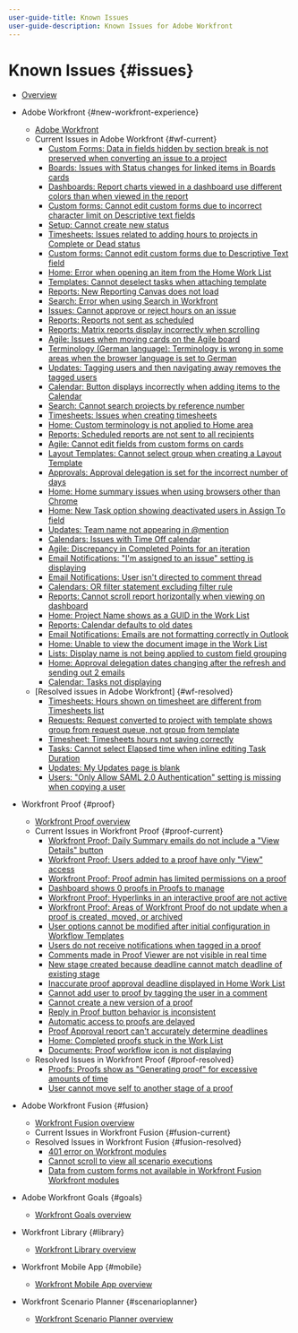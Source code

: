 ```yaml
---
user-guide-title: Known Issues
user-guide-description: Known Issues for Adobe Workfront
---
```


# Known Issues {#issues}

+ [Overview](overview.md)

+ Adobe Workfront {#new-workfront-experience}
  + [Adobe Workfront](newworkfrontexperience.md)
  + Current Issues in Adobe Workfront {#wf-current}
    + [Custom Forms: Data in fields hidden by section break is not preserved when converting an issue to a project](known-issues-workfront/wf-custom-forms-data-lost-hidden-section-break.md)
    + [Boards: Issues with Status changes for linked items in Boards cards](known-issues-workfront/wf-boards-issues-status-change.md)
    + [Dashboards: Report charts viewed in a dashboard use different colors than when viewed in the report](known-issues-workfront/wf-dashboard-reports-wrong-color.md)
    + [Custom forms: Cannot edit custom forms due to incorrect character limit on Descriptive text fields](known-issues-workfront/wf-custom-form-incorrect-character-limit.md)
    + [Setup: Cannot create new status](known-issues-workfront/wf-cannot-create-new-status.md)
    + [Timesheets: Issues related to adding hours to projects in Complete or Dead status](known-issues-workfront/wf-timesheets-add-hours-to-complete-dead.md)
    + [Custom forms: Cannot edit custom forms due to Descriptive Text field](known-issues-workfront/wf-cust-form-descr-text-label-error.md)
    + [Home: Error when opening an item from the Home Work List](known-issues-workfront/wf-home-error-opening-item-work-list.md)
    + [Templates: Cannot deselect tasks when attaching template](known-issues-workfront/wf-templ-cannot-deselect-tasks.md)
    + [Reports: New Reporting Canvas does not load](known-issues-workfront/wf-reports-new-canvas-does-not-load.md)
    + [Search: Error when using Search in Workfront](known-issues-workfront/wf-search-error-using-search.md) 
    + [Issues: Cannot approve or reject hours on an issue](known-issues-workfront/wf-issues-cannot-approve-hours.md)
    + [Reports: Reports not sent as scheduled](known-issues-workfront/wf-reports-not-sent-as-scheduled.md)
    + [Reports: Matrix reports display incorrectly when scrolling](known-issues-workfront/wf-reports-matrix-display-incorrectly.md)
    + [Agile: Issues when moving cards on the Agile board](known-issues-workfront/wf-agile-issues-moving-cards.md)
    + [Terminology (German language): Terminology is wrong in some areas when the browser language is set to German](known-issues-workfront/wf-terminology-in-german.md)
    + [Updates: Tagging users and then navigating away removes the tagged users](known-issues-workfront/wf-updates-tag-users-navigate-away-untags.md)
    + [Calendar: Button displays incorrectly when adding items to the Calendar](known-issues-workfront/wf-calendar-button-displays-incorrectly.md)
    + [Search: Cannot search projects by reference number](known-issues-workfront/wf-search-cannot-search-proj-by-ref-number.md)
    + [Timesheets: Issues when creating timesheets](known-issues-workfront/wf-timesheets-issues-creating-timesheets.md)
    + [Home: Custom terminology is not applied to Home area](known-issues-workfront/wf-home-custom-term-not-applied-to-home.md)
    + [Reports: Scheduled reports are not sent to all recipients](known-issues-workfront/wf-reports-scheduled-not-sent-to-all.md)
    + [Agile: Cannot edit fields from custom forms on cards](known-issues-workfront/wf-agile-cannot-edit-fields-custom-cards.md)
    + [Layout Templates: Cannot select group when creating a Layout Template](known-issues-workfront/wf-layout-templ-cannot-select-group.md)
    + [Approvals: Approval delegation is set for the incorrect number of days](known-issues-workfront/wf-approval-delegation-incorrect-number-of-days.md)
    + [Home: Home summary issues when using browsers other than Chrome](known-issues-workfront/wf-home-summary-issues-when-not-using-chrome.md)
    + [Home: New Task option showing deactivated users in Assign To field](known-issues-workfront/wf-home-new-task-option-showing-deactivated-users.md)
    + [Updates: Team name not appearing in @mention](known-issues-workfront/wf-updates-team-name-not-in-mention.md)
    + [Calendars: Issues with Time Off calendar](known-issues-workfront/wf-calendars-issue-time-off.md)
    + [Agile: Discrepancy in Completed Points for an iteration](known-issues-workfront/wf-agile-discrepancy-in-completed-points.md)
    + [Email Notifications: "I'm assigned to an issue" setting is displaying](known-issues-workfront/wf-email-notif-im-assigned-to-issue-displaying.md)
    + [Email Notifications: User isn't directed to comment thread](known-issues-workfront/wf-email-notif-user-not-directed-to-thread.md)
    + [Calendars: OR filter statement excluding filter rule](known-issues-workfront/wf-calendars-or-filter-statement.md)
    + [Reports: Cannot scroll report horizontally when viewing on dashboard](known-issues-workfront/wf-reports-cannot-scroll-horizontally.md)
    + [Home: Project Name shows as a GUID in the Work List](known-issues-workfront/wf-home-project-name-shows-as-guid.md)
    + [Reports: Calendar defaults to old dates](known-issues-workfront/wf-reports-caledar-defaults-to-old-dates.md)
    + [Email Notifications: Emails are not formatting correctly in Outlook](known-issues-workfront/wf-email-notif-not-formatting-in-outlook.md) 
    + [Home: Unable to view the document image in the Work List](known-issues-workfront/wf-home-unable-to-view-document-image.md)
    + [Lists: Display name is not being applied to custom field grouping](known-issues-workfront/wf-lists-display-name-not-applied-to-grouping.md)
    + [Home: Approval delegation dates changing after the refresh and sending out 2 emails](known-issues-workfront/wf-home-approval-delegation-dates-changing.md)
    + [Calendar: Tasks not displaying](known-issues-workfront/wf-calendar-tasks-not-displaying.md)
  + [Resolved issues in Adobe Workfront] {#wf-resolved}
    + [Timesheets: Hours shown on timesheet are different from Timesheets list](known-issues-workfront/resolved-issues-wf/wf-timesheets-hours-different-in-list.md)
    + [Requests: Request converted to project with template shows group from request queue, not group from template](known-issues-workfront/resolved-issues-wf/wf-requests-converted-shows-group-from-queue.md)
    + [Timesheet: Timesheets hours not saving correctly](known-issues-workfront/resolved-issues-wf/wf-timesheets-hours-not-autosaving-correctly.md)
    + [Tasks: Cannot select Elapsed time when inline editing Task Duration](known-issues-workfront/resolved-issues-wf/wf-tasks-cannot-select-elapsed-time.md)
    + [Updates: My Updates page is blank](known-issues-workfront/resolved-issues-wf/wf-updates-my-updates-blank.md)
    + [Users: "Only Allow SAML 2.0 Authentication" setting is missing when copying a user](known-issues-workfront/resolved-issues-wf/wf-users-only-allow-saml-setting-missing.md)



+ Workfront Proof {#proof}
  + [Workfront Proof overview](workfrontproof.md)
  + Current Issues in Workfront Proof {#proof-current}
    + [Workfront Proof: Daily Summary emails do not include a "View Details" button](known-issues-workfront-proof/proof-daily-summary-email-no-view-details-button.md)
    + [Workfront Proof: Users added to a proof have only "View" access](known-issues-workfront-proof/proof-added-users-have-only-view.md) 
    + [Workfront Proof: Proof admin has limited permissions on a proof](known-issues-workfront-proof/resolved-issues-proof/proof-admin-has-limited-permissions.md)
    + [Dashboard shows 0 proofs in Proofs to manage](known-issues-workfront-proof/zero-proofs-to-manage.md)
    + [Workfront Proof: Hyperlinks in an interactive proof are not active](known-issues-workfront-proof/proof-hyperlinks-are-not-active.md)
    + [Workfront Proof: Areas of Workfront Proof do not update when a proof is created, moved, or archived](known-issues-workfront-proof/proof-areas-not-update-when-proof-moved.md)
    + [User options cannot be modified after initial configuration in Workflow Templates](known-issues-workfront-proof/user-options-cannot-be-modified-after-initial-configuration.md)
    + [Users do not receive notifications when tagged in a proof](known-issues-workfront-proof/users-do-not-receive-notifications-when-tagged-in-a-proof.md)
    + [Comments made in Proof Viewer are not visible in real time](known-issues-workfront-proof/comments-not-visible-in-real-time.md)
    + [New stage created because deadline cannot match deadline of existing stage](known-issues-workfront-proof/new-stage-created.md)
    + [Inaccurate proof approval deadline displayed in Home Work List](known-issues-workfront-proof/inaccurate-proof-approval-deadline-displayed.md)
    + [Cannot add user to proof by tagging the user in a comment](known-issues-workfront-proof/cannot-add-user-to-proof.md)
    + [Cannot create a new version of a proof](known-issues-workfront-proof/cannot-create-a-new-version-of-a-proof.md)
    + [Reply in Proof button behavior is inconsistent](known-issues-workfront-proof/reply-in-proof-button-behavior-is-inconsistent.md)
    + [Automatic access to proofs are delayed](known-issues-workfront-proof/automatic-access-to-proofs-are-delayed.md)
    + [Proof Approval report can't accurately determine deadlines](known-issues-workfront-proof/proof-approval-report-cant-accurately-determine-deadlines.md)
    + [Home: Completed proofs stuck in the Work List](known-issues-workfront-proof/completed-proofs-stuck-in-the-work-list.md)
    + [Documents: Proof workflow icon is not displaying](known-issues-workfront-proof/proof-workflow-icon-is-not-displaying.md)
  + Resolved Issues in Workfront Proof {#proof-resolved}
    + [Proofs: Proofs show as "Generating proof" for excessive amounts of time](known-issues-workfront-proof/resolved-issues-proof/generating-proof-for-excessive-amounts-of-time.md)
    + [User cannot move self to another stage of a proof](known-issues-workfront-proof/resolved-issues-proof/user-cannot-move-self-to-another-stage-of-a-proof.md)

+ Adobe Workfront Fusion {#fusion}
  + [Workfront Fusion overview](workfrontfusion.md)
  + Current Issues in Workfront Fusion {#fusion-current}
  + Resolved Issues in Workfront Fusion {#fusion-resolved}
    + [401 error on Workfront modules](known-issues-workfront-fusion/resolved-issues-fusion/401-error-on-workfront-modules.md)
    + [Cannot scroll to view all scenario executions](known-issues-workfront-fusion/resolved-issues-fusion/cannot-scroll-to-view-all-scenario-executions.md)
    + [Data from custom forms not available in Workfront Fusion Workfront modules](known-issues-workfront-fusion/resolved-issues-fusion/data-from-custom-forms-not-available.md)

+ Adobe Workfront Goals {#goals}
  + [Workfront Goals overview](workfrontgoals.md)
+ Workfront Library {#library}
  + [Workfront Library overview](workfrontlibrary.md)
+ Workfront Mobile App {#mobile}
  + [Workfront Mobile App overview](workfrontmobile.md)
+ Workfront Scenario Planner {#scenarioplanner}
  + [Workfront Scenario Planner overview](workfrontscenarioplanner.md)

<!--

Articles must be added to this TOC file in order to render.

Use this list format to specify links to articles and section headings that expand and collapse in the left rail of the user guide.

An article link CANNOT be used as a section heading.

Page url - https://one.workfront.com/s/article/Known-Issues

Known Issues in the new Workfront experience
Known Issues in Workfront Fusion
Known Issues in Workfront Goals
Known Issues in Workfront Library
Known Issues in the Workfront Mobile App
Known Issues in Workfront Proof
Known Issues in Workfront Scenario Planner

-->
